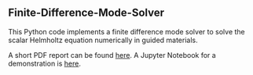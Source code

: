 ## Finite-Difference-Mode-Solver

This Python code implements a finite difference mode solver to solve the scalar Helmholtz equation numerically in guided materials.

A short PDF report can be found [here](tex/report.pdf).
A Jupyter Notebook for a demonstration is [here](demonstration.ipynb).
